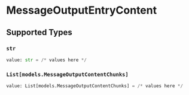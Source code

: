 # MessageOutputEntryContent


## Supported Types

### `str`

```python
value: str = /* values here */
```

### `List[models.MessageOutputContentChunks]`

```python
value: List[models.MessageOutputContentChunks] = /* values here */
```

